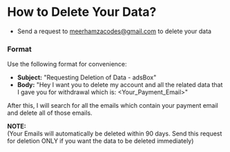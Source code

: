 # How to Delete Your Data?

+ Send a request to meerhamzacodes@gmail.com to delete your data

### Format
Use the following format for convenience:
+ **Subject:** "Requesting Deletion of Data - adsBox"
+ **Body:** "Hey I want you to delete my account and all the related data that I gave you for withdrawal which is: <Your_Payment_Email>"

After this, I will search for all the emails which contain your payment email and delete all of those emails.

**NOTE:**  
(Your Emails will automatically be deleted within 90 days. Send this request for deletion ONLY if you want the data to be deleted immediately)
